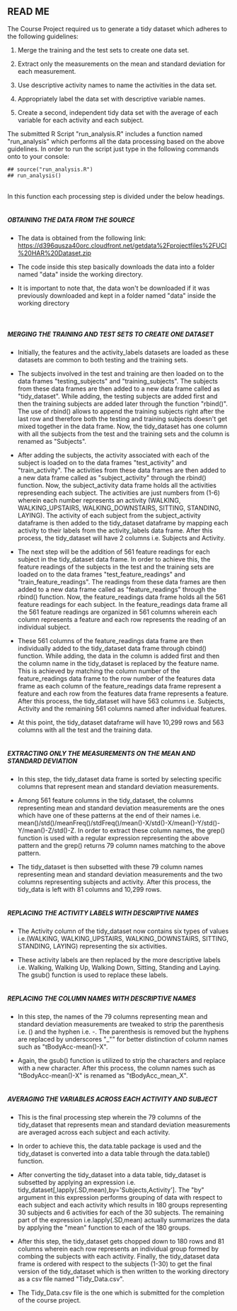 ## READ ME


The Course Project required us to generate a tidy dataset which adheres to the following guidelines:

1. Merge the training and the test sets to create one data set.

2. Extract only the measurements on the mean and standard deviation for each measurement.

3. Use descriptive activity names to name the activities in the data set.

4. Appropriately label the data set with descriptive variable names.

5. Create a second, independent tidy data set with the average of each variable for each activity and each subject.  


The submitted R Script "run_analysis.R" includes a function named "run_analysis" which performs all the data processing based on the above guidelines. In order to run the script just type in the following commands onto to your console:
</br>
```{r,message=FALSE}
## source("run_analysis.R")
## run_analysis()
```

</br>
In this function each processing step is divided under the below headings.
</br></br>

##### OBTAINING THE DATA FROM THE SOURCE

* The data is obtained from the following link: https://d396qusza40orc.cloudfront.net/getdata%2Fprojectfiles%2FUCI%20HAR%20Dataset.zip

* The code inside this step basically downloads the data into a folder named "data" inside the working directory.

* It is important to note that, the data won't be downloaded if it was previously downloaded and kept in a folder named "data" inside the working directory   
</br></br>

##### MERGING THE TRAINING AND TEST SETS TO CREATE ONE DATASET

* Initially, the features and the activity_labels datasets are loaded as these datasets are common to both testing and the training sets.

* The subjects involved in the test and training are then loaded on to the data frames "testing_subjects" and "training_subjects". The subjects from these data frames are then added to a new data frame called as "tidy_dataset". While adding, the testing subjects are added first and then the training subjects are added later through the function "rbind()". The use of rbind() allows to append the training subjects right after the last row and therefore both the testing and training subjects doesn't get mixed together in the data frame. Now, the tidy_dataset has one column with all the subjects from the test and the training sets and the column is renamed as "Subjects".

*  After adding the subjects, the activity associated with each of the subject is loaded on to the data frames "test_activity" and "train_activity". The activities from these data frames are then added to a new data frame called as "subject_activity" through the rbind() function. Now, the subject_activity data frame holds all the activities represending each subject. The activities are just numbers from (1-6) wherein each number represents an activity (WALKING, WALKING_UPSTAIRS, WALKING_DOWNSTAIRS, SITTING, STANDING, LAYING). The activity of each subject from the subject_activity dataframe is then added to the tidy_dataset dataframe by mapping each activity to their labels from the activity_labels data frame. After this process, the tidy_dataset will have 2 columns i.e. Subjects and Activity. 

* The next step will be the addition of 561 feature readings for each subject in the tidy_dataset data frame. In order to achieve this, the feature readings of the subjects in the test and the training sets are loaded on to the data frames "test_feature_readings" and "train_feature_readings". The readings from these data frames are then added to a new data frame called as "feature_readings" through the rbind() function. Now, the feature_readings data frame holds all the 561 feature readings for each subject. In the feature_readings data frame all the 561 feature readings are organized in 561 columns wherein each column represents a feature and each row represents the reading of an individual subject.

* These 561 columns of the feature_readings data frame are then individually added to the tidy_dataset data frame through cbind() function. While adding, the data in the column is added first and then the column name in the tidy_dataset is replaced by the feature name. This is achieved by matching the column number of the feature_readings data frame to the row number of the features data frame as each column of the feature_readings data frame represent a feature and each row from the features data frame represents a feature. After this process, the tidy_dataset will have 563 columns i.e. Subjects, Activity and the remaining 561 columns named after individual features.

* At this point, the tidy_dataset dataframe will have 10,299 rows and 563 columns with all the test and the training data.
</br></br>

##### EXTRACTING ONLY THE MEASUREMENTS ON THE MEAN AND STANDARD DEVIATION

* In this step, the tidy_dataset data frame is sorted by selecting specific columns that represent mean and standard deviation measurements.

* Among 561 feature columns in the tidy_dataset, the columns representing mean and standard deviation measurements are the ones which have one of these patterns at the end of their names i.e. mean()/std()/meanFreq()/stdFreq()/mean()-X/std()-X/mean()-Y/std()-Y/mean()-Z/std()-Z. In order to extract these column names, the grep() function is used with a regular expression representing the above pattern and the grep() returns 79 column names matching to the above pattern.  

* The tidy_dataset is then subsetted with these 79 column names representing mean and standard deviation measurements and the two columns representing subjects and activity. After this process, the tidy_data is left with 81 columns and 10,299 rows.
</br></br>

##### REPLACING THE ACTIVITY LABELS WITH DESCRIPTIVE NAMES

* The Activity column of the tidy_dataset now contains six types of values i.e.(WALKING, WALKING_UPSTAIRS, WALKING_DOWNSTAIRS, SITTING, STANDING, LAYING) representing the six activities.

* These activity labels are then replaced by the more descriptive labels i.e. Walking, Walking Up, Walking Down, Sitting, Standing and Laying. The gsub() function is used to replace these labels.
</br></br>

##### REPLACING THE COLUMN NAMES WITH DESCRIPTIVE NAMES

* In this step, the names of the 79 columns representing mean and standard deviation measurements are tweaked to strip the parenthesis i.e. () and the hyphen i.e. -. The parenthesis is removed but the hyphens are replaced by underscores "_"" for better distinction of column names such as "tBodyAcc-mean()-X".

* Again, the gsub() function is utilized to strip the characters and replace with a new character. After this process, the column names such as "tBodyAcc-mean()-X" is renamed as "tBodyAcc_mean_X".
</br></br>

##### AVERAGING THE VARIABLES ACROSS EACH ACTIVITY AND SUBJECT

* This is the final processing step wherein the 79 columns of the tidy_dataset that represents mean and standard deviation measurements are averaged across each subject and each activity.

* In order to achieve this, the data.table package is used and the tidy_dataset is converted into a data table through the data.table() function.

* After converting the tidy_dataset into a data table, tidy_dataset is subsetted by applying an expression i.e. tidy_dataset[,lapply(.SD,mean),by='Subjects,Activity']. The "by" argument in this expression performs grouping of data with respect to each subject and each activity which results in 180 groups representing 30 subjects and 6 activities for each of the 30 subjects. The remaining part of the expression i.e.lapply(.SD,mean) actually summarizes the data by applying the "mean" function to each of the 180 groups. 

* After this step, the tidy_dataset gets chopped down to 180 rows and 81 columns wherein each row represents an individual group formed by combing the subjects with each activity. Finally, the tidy_dataset data frame is ordered with respect to the subjects (1-30) to get the final version of the tidy_dataset which is then written to the working directory as a csv file named "Tidy_Data.csv".   

* The Tidy_Data.csv file is the one which is submitted for the completion of the course project.









